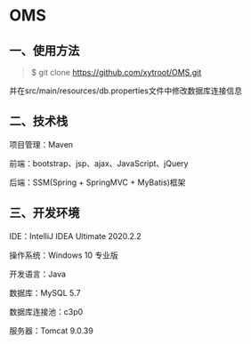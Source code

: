 # OMS

## 一、使用方法

>  $ git clone https://github.com/xytroot/OMS.git

并在src/main/resources/db.properties文件中修改数据库连接信息



## 二、技术栈

项目管理：Maven

前端：bootstrap、jsp、ajax、JavaScript、jQuery

后端：SSM(Spring + SpringMVC + MyBatis)框架

## 三、开发环境

IDE：IntelliJ IDEA Ultimate 2020.2.2

操作系统：Windows 10 专业版

开发语言：Java

数据库：MySQL 5.7

数据库连接池：c3p0

服务器：Tomcat 9.0.39
